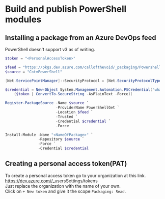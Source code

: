 # Build and publish PowerShell modules
## Installing a package from an Azure DevOps feed
PowerShell doesn't support v3 as of writing.
``` powershell
$token = "<PersonalAccessToken>"

$feed = "https://pkgs.dev.azure.com/callofthevoid/_packaging/Powershell/nuget/v2"
$source = "CotvPowerShell"

[Net.ServicePointManager]::SecurityProtocol = [Net.SecurityProtocolType]::Tls12

$credential = New-Object System.Management.Automation.PSCredential("whatever", 
    ($token | ConvertTo-SecureString -AsPlainText -Force))

Register-PackageSource -Name $source `
                       -ProviderName PowerShellGet `
                       -Location $feed `
                       -Trusted `
                       -Credential $credential `
                       -Force

Install-Module -Name "<NameOfPackage>" `
               -Repository $source `
               -Force `
               -Credential $credential
```
## Creating a personal access token(PAT)
To create a personal access token go to your organization at this link.<br/>
https://dev.azure.com/<myorganization>/_usersSettings/tokens<br/>
Just replace the organization with the name of your own.<br/>
Click on `+ New token` and give it the scope `Packaging: Read`.
